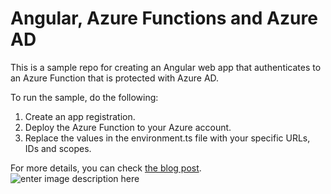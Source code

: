 # Angular, Azure Functions and Azure AD

This is a sample repo for creating an Angular web app that authenticates to an Azure Function that is protected with Azure AD.

To run the sample, do the following:
 1. Create an app registration.
 2. Deploy the Azure Function to your Azure account.
 3. Replace the values in the environment.ts file with your specific URLs, IDs and scopes.

For more details, you can check [the blog post](https://www.pshul.com).
![enter image description here](https://www.pshul.com/wp-content/uploads/2020/02/FinalResultJoke.png)
